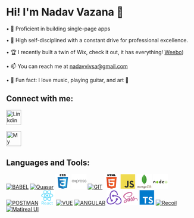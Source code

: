 # Hi! I'm Nadav Vazana 👋



• 🌴 Proficient in building single-page apps

• 🎯 High self-disciplined with a constant drive for professional excellence.

• 🏆 I recently built a twin of Wix, check it out, it has everything! [Weebo](https://weebo.onrender.com/))

• 📫 You can reach me at [nadavvivsa@gmail.com](nadavvivsa@gmail.com)

• 💙 Fun fact: I love music, playing guitar, and art 🎨



## Connect with me:
[<img title="Linkdin" width="40px" height="40px" src="https://raw.githubusercontent.com/rahuldkjain/github-profile-readme-generator/master/src/images/icons/Social/linked-in-alt.svg" />](https://www.linkedin.com/in/nadav-vazana-5b4540213/) 


[<img title="My Website" width="40px" height="40px" src="https://res.cloudinary.com/ds8xkm0ue/image/upload/v1669484568/website-svgrepo-com_2_mlu63c.svg" />](https://nadavvazana.netlify.app/)


## Languages and Tools:
[<img title="BABEL" alt="BABEL" width="40px" height="40px" src="https://camo.githubusercontent.com/1abf71d00a4a13bfdeccdc131c65f02644fae4e746289bd7c21bf1d2af986389/68747470733a2f2f7777772e766563746f726c6f676f2e7a6f6e652f6c6f676f732f626162656c6a732f626162656c6a732d69636f6e2e737667" />](https://babeljs.io/)
[<img title="Quasar" alt="Quasar" width="40px" height="40px" src="https://www.svgrepo.com/show/306629/quasar.svg" />](https://quasar.dev/)
[<img title="CSS" alt="CSS" width="40px" height="40px" src="https://raw.githubusercontent.com/devicons/devicon/master/icons/css3/css3-original-wordmark.svg" />](https://www.w3schools.com/css/)
[<img title="EXPRESS" alt="EXPRESS" width="40px" height="40px" src="https://raw.githubusercontent.com/devicons/devicon/master/icons/express/express-original-wordmark.svg" />](https://expressjs.com/)
[<img title="GIT" alt="GIT"  width="40px" height="40px" src="https://camo.githubusercontent.com/fbfcb9e3dc648adc93bef37c718db16c52f617ad055a26de6dc3c21865c3321d/68747470733a2f2f7777772e766563746f726c6f676f2e7a6f6e652f6c6f676f732f6769742d73636d2f6769742d73636d2d69636f6e2e737667" />](https://git-scm.com/)
[<img title="HTML" alt="HTML"  width="40px" height="40px" src="https://raw.githubusercontent.com/devicons/devicon/master/icons/html5/html5-original-wordmark.svg" />](https://www.w3schools.com/html/)
[<img title="JS" alt="JS"  width="40px" height="40px" src="https://raw.githubusercontent.com/devicons/devicon/master/icons/javascript/javascript-original.svg" />](https://www.w3schools.com/js/)
[<img title="MONGODB" alt="MONGODB"  width="40px" height="40px" src="https://raw.githubusercontent.com/devicons/devicon/master/icons/mongodb/mongodb-original-wordmark.svg" />](https://www.mongodb.com/)
[<img title="NODEJS" alt="NODEJS"  width="40px" height="40px" src="https://raw.githubusercontent.com/devicons/devicon/master/icons/nodejs/nodejs-original-wordmark.svg" />](https://nodejs.org/en/)
[<img title="POSTMAN" alt="POSTMAN"  width="40px" height="40px" src="https://camo.githubusercontent.com/93b32389bf746009ca2370de7fe06c3b5146f4c99d99df65994f9ced0ba41685/68747470733a2f2f7777772e766563746f726c6f676f2e7a6f6e652f6c6f676f732f676574706f73746d616e2f676574706f73746d616e2d69636f6e2e737667" />](https://www.postman.com/)
[<img title="REACT" alt="REACT"  width="40px" height="40px" src="https://raw.githubusercontent.com/devicons/devicon/master/icons/react/react-original-wordmark.svg" />](https://reactjs.org/)
[<img title="VUE" alt="VUE"  width="40px" height="40px" src="https://upload.wikimedia.org/wikipedia/commons/thumb/9/95/Vue.js_Logo_2.svg/2367px-Vue.js_Logo_2.svg.png" />](https://vuejs.org/)
[<img title="ANGULAR" alt="ANGULAR"  width="40px" height="40px" src="https://upload.wikimedia.org/wikipedia/commons/thumb/c/cf/Angular_full_color_logo.svg/2048px-Angular_full_color_logo.svg.png" />](https://angular.io/)
[<img title="REDUX" alt="REDUX"  width="40px" height="40px" src="https://raw.githubusercontent.com/devicons/devicon/master/icons/redux/redux-original.svg" />](https://redux.js.org/)
[<img title="SASS" alt="SASS"  width="40px" height="40px" src="https://raw.githubusercontent.com/devicons/devicon/master/icons/sass/sass-original.svg" />](https://sass-lang.com/)
[<img title="TYPESCRIPT" alt="TYPESCRIPT"  width="40px" height="40px" src="https://raw.githubusercontent.com/devicons/devicon/master/icons/typescript/typescript-original.svg" />](https://www.typescriptlang.org/)
[<img title="Recoil" alt="Recoil"  width="40px" height="40px"
      src="https://res.cloudinary.com/ds8xkm0ue/image/upload/v1673650287/recoil-js_y2kpao.svg" />](https://recoiljs.org/)
      [<img title="Matireal UI" alt="Matireal UI"  width="40px" height="40px"
      src="https://res.cloudinary.com/ds8xkm0ue/image/upload/v1673650384/material-ui-1_waefnx.svg" />](https://mui.com/)
